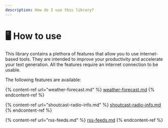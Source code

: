 ```yaml
---
description: How do I use this library?
---
```


# 🖥 How to use

This library contains a plethora of features that allow you to use internet-based tools. They are intended to improve your productivity and accelerate your text generation. All the features require an internet connection to be usable.

The following features are available:

{% content-ref url="weather-forecast.md" %}
[weather-forecast.md](weather-forecast.md)
{% endcontent-ref %}

{% content-ref url="shoutcast-radio-info.md" %}
[shoutcast-radio-info.md](shoutcast-radio-info.md)
{% endcontent-ref %}

{% content-ref url="rss-feeds.md" %}
[rss-feeds.md](rss-feeds.md)
{% endcontent-ref %}
